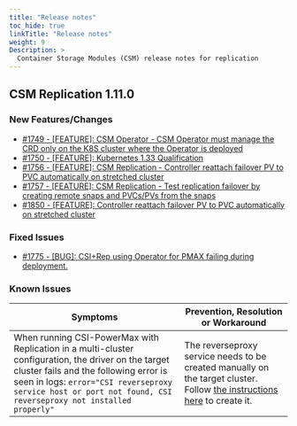 ```yaml
---
title: "Release notes"
toc_hide: true
linkTitle: "Release notes"
weight: 9
Description: >
  Container Storage Modules (CSM) release notes for replication
---
```

## CSM Replication 1.11.0





### New Features/Changes

- [#1749 - [FEATURE]: CSM Operator - CSM Operator must manage the CRD only on the K8S cluster where the Operator is deployed](https://github.com/dell/csm/issues/1749)
- [#1750 - [FEATURE]: Kubernetes 1.33 Qualification](https://github.com/dell/csm/issues/1750)
- [#1756 - [FEATURE]: CSM Replication - Controller reattach failover PV to PVC automatically on stretched cluster](https://github.com/dell/csm/issues/1756)
- [#1757 - [FEATURE]: CSM Replication - Test replication failover by creating remote snaps and PVCs/PVs from the snaps](https://github.com/dell/csm/issues/1757)
- [#1850 - [FEATURE]: Controller reattach failover PV to PVC automatically on stretched cluster](https://github.com/dell/csm/issues/1850)

### Fixed Issues

- [#1775 - [BUG]: CSI+Rep using Operator for PMAX failing during deployment.](https://github.com/dell/csm/issues/1775)

### Known Issues
| Symptoms | Prevention, Resolution or Workaround |
| --- | --- | 
| When running CSI-PowerMax with Replication in a multi-cluster configuration, the driver on the target cluster fails and the following error is seen in logs: `error="CSI reverseproxy service host or port not found, CSI reverseproxy not installed properly"` | The reverseproxy service needs to be created manually on the target cluster. Follow [the instructions here](docs/getting-started/installation/kubernetes/powermax/csmoperator/csm-modules/replication/) to create it.|
